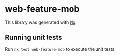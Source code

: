 # web-feature-mob

This library was generated with [Nx](https://nx.dev).

## Running unit tests

Run `nx test web-feature-mob` to execute the unit tests.

